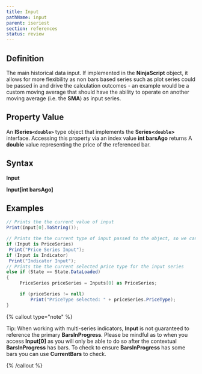 ```yaml
---
title: Input
pathName: input
parent: iseriest
section: references
status: review
---
```


## Definition

The main historical data input. If implemented in the **NinjaScript** object, it allows for more flexibility as non bars based series such as plot series could be passed in and drive the calculation outcomes - an example would be a custom moving average that should have the ability to operate on another moving average (i.e. the **SMA**) as input series.

## Property Value

An **ISeries`<double>`** type object that implements the **Series<`double`>** interface. Accessing this property via an index value **int barsAgo** returns A **double** value representing the price of the referenced bar.

## Syntax

**Input**

**Input[int barsAgo]**

## Examples

```csharp
// Prints the the current value of input
Print(Input[0].ToString());
```

```csharp
// Prints the the current type of input passed to the object, so we can detect if we're working on a price based series such as OHLCV or a derivative such as an SMA indicator
if (Input is PriceSeries)
 Print("Price Series Input");
if (Input is Indicator)
 Print("Indicator Input");
// Prints the the current selected price type for the input series
else if (State == State.DataLoaded)
{
     PriceSeries priceSeries = Inputs[0] as PriceSeries;

     if (priceSeries != null)
         Print("PriceType selected: " + priceSeries.PriceType);
}
```

{% callout type="note" %}

Tip: When working with multi-series indicators, **Input** is not guaranteed to reference the primary **BarsInProgress**. Please be mindful as to when you access **Input[0]** as you will only be able to do so after the contextual **BarsInProgress** has bars. To check to ensure **BarsInProgress** has some bars you can use **CurrentBars** to check.

{% /callout %}
